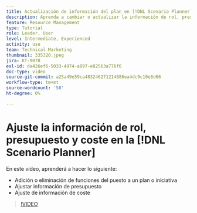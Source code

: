 ```yaml
---
title: Actualización de información del plan en [!DNL Scenario Planner]
description: Aprenda a cambiar o actualizar la información de rol, presupuesto o costo después de crear un plan o una iniciativa en [!DNL Scenario Planner].
feature: Resource Management
type: Tutorial
role: Leader, User
level: Intermediate, Experienced
activity: use
team: Technical Marketing
thumbnail: 335320.jpeg
jira: KT-9078
exl-id: da426ef6-5033-4974-a897-e82563a776f6
doc-type: video
source-git-commit: a25a49e59ca483246271214886ea4dc9c10e8d66
workflow-type: tm+mt
source-wordcount: '58'
ht-degree: 0%

---
```


# Ajuste la información de rol, presupuesto y coste en la [!DNL Scenario Planner]

En este vídeo, aprenderá a hacer lo siguiente:

* Adición o eliminación de funciones del puesto a un plan o iniciativa
* Ajustar información de presupuesto
* Ajuste de información de coste

>[!VIDEO](https://video.tv.adobe.com/v/335320/?quality=12&learn=on)
